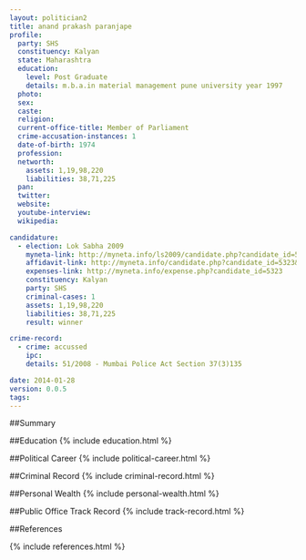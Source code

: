```yaml
---
layout: politician2
title: anand prakash paranjape
profile: 
  party: SHS
  constituency: Kalyan
  state: Maharashtra
  education: 
    level: Post Graduate
    details: m.b.a.in material management pune university year 1997
  photo: 
  sex: 
  caste: 
  religion: 
  current-office-title: Member of Parliament
  crime-accusation-instances: 1
  date-of-birth: 1974
  profession: 
  networth: 
    assets: 1,19,98,220
    liabilities: 38,71,225
  pan: 
  twitter: 
  website: 
  youtube-interview: 
  wikipedia: 

candidature: 
  - election: Lok Sabha 2009
    myneta-link: http://myneta.info/ls2009/candidate.php?candidate_id=5323
    affidavit-link: http://myneta.info/candidate.php?candidate_id=5323&scan=original
    expenses-link: http://myneta.info/expense.php?candidate_id=5323
    constituency: Kalyan 
    party: SHS
    criminal-cases: 1
    assets: 1,19,98,220
    liabilities: 38,71,225
    result: winner 

crime-record: 
  - crime: accussed
    ipc: 
    details: 51/2008 - Mumbai Police Act Section 37(3)135 

date: 2014-01-28
version: 0.0.5
tags: 
---
```

##Summary


##Education
{% include education.html %}


##Political Career
{% include political-career.html %}


##Criminal Record
{% include criminal-record.html %}


##Personal Wealth
{% include personal-wealth.html %}


##Public Office Track Record
{% include track-record.html %}


##References


{% include references.html %}